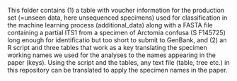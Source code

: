This folder contains (1) a table with voucher information for the production set (=unseen data, here unsequenced specimens) used for classification in the machine learning process (additional_data) along with a FASTA file containing a partial ITS1 from a specimen of Arctomia confusa (S F145725) long enough for identificatio but too short to submit to GenBank, and (2) an R script and three tables that work as a key translating the specimen working names we used for the analyses to the names appearing in the paper (keys). Using the script and the tables, any text file (table, tree etc.) in this repository can be translated to apply the specimen names in the paper.
